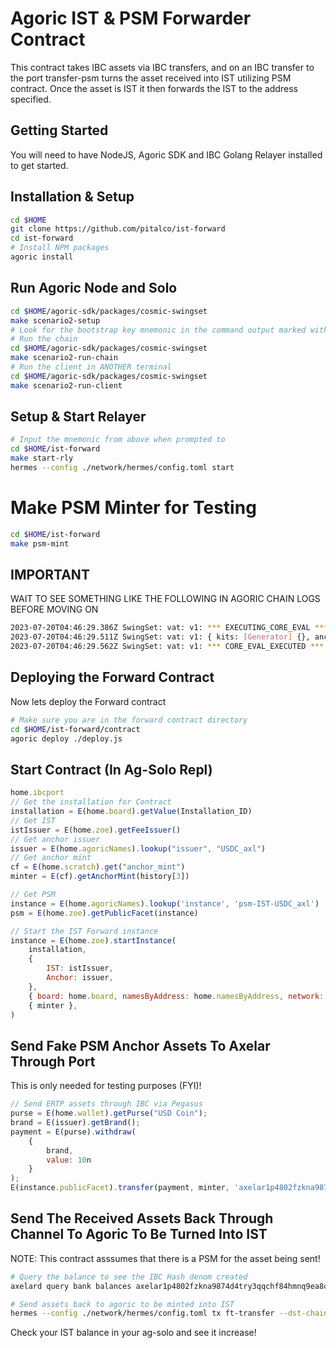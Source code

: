 # Agoric IST & PSM Forwarder Contract

This contract takes IBC assets via IBC transfers, and on an IBC transfer to the port transfer-psm turns the asset received into IST utilizing PSM contract. Once the asset is IST it then forwards the IST to the address specified.

## Getting Started
You will need to have NodeJS, Agoric SDK and IBC Golang Relayer installed to get started.

## Installation & Setup
```bash
cd $HOME
git clone https://github.com/pitalco/ist-forward
cd ist-forward
# Install NPM packages
agoric install
```

## Run Agoric Node and Solo
```bash
cd $HOME/agoric-sdk/packages/cosmic-swingset
make scenario2-setup
# Look for the bootstrap key mnemonic in the command output marked with **Important**. We need this for relayer commands below
# Run the chain
cd $HOME/agoric-sdk/packages/cosmic-swingset
make scenario2-run-chain
# Run the client in ANOTHER terminal
cd $HOME/agoric-sdk/packages/cosmic-swingset
make scenario2-run-client
```

## Setup & Start Relayer
```bash
# Input the mnemonic from above when prompted to
cd $HOME/ist-forward
make start-rly
hermes --config ./network/hermes/config.toml start
```

# Make PSM Minter for Testing
```bash
cd $HOME/ist-forward
make psm-mint
```

## IMPORTANT
WAIT TO SEE SOMETHING LIKE THE FOLLOWING IN AGORIC CHAIN LOGS BEFORE MOVING ON
```bash
2023-07-20T04:46:29.386Z SwingSet: vat: v1: *** EXECUTING_CORE_EVAL ***
2023-07-20T04:46:29.511Z SwingSet: vat: v1: { kits: [Generator] {}, anchorMinter: Object [Alleged: USDC_axl mint] {}, anchorMintHolderPF: Object [Alleged: PublicFacet] {}, anchorMintBundleId: 'board01235' }
2023-07-20T04:46:29.562Z SwingSet: vat: v1: *** CORE_EVAL_EXECUTED ***
```

## Deploying the Forward Contract
Now lets deploy the Forward contract
```bash
# Make sure you are in the forward contract directory
cd $HOME/ist-forward/contract
agoric deploy ./deploy.js
```

## Start Contract (In Ag-Solo Repl)
```javascript
home.ibcport
// Get the installation for Contract
installation = E(home.board).getValue(Installation_ID)
// Get IST
istIssuer = E(home.zoe).getFeeIssuer()
// Get anchor issuer
issuer = E(home.agoricNames).lookup("issuer", "USDC_axl")
// Get anchor mint
cf = E(home.scratch).get("anchor_mint")
minter = E(cf).getAnchorMint(history[3])

// Get PSM
instance = E(home.agoricNames).lookup('instance', 'psm-IST-USDC_axl')
psm = E(home.zoe).getPublicFacet(instance)

// Start the IST Forward instance
instance = E(home.zoe).startInstance(
    installation,
    {
        IST: istIssuer,
        Anchor: issuer,
    },
    { board: home.board, namesByAddress: home.namesByAddress, network: home.network, psm, remoteConnectionId: "connection-0", port: history[0][0] },
    { minter },
)
```

## Send Fake PSM Anchor Assets To Axelar Through Port
This is only needed for testing purposes (FYI)!
```javascript
// Send ERTP assets through IBC via Pegasus
purse = E(home.wallet).getPurse("USD Coin");
brand = E(issuer).getBrand();
payment = E(purse).withdraw(
    {
        brand,
        value: 10n
    }
);
E(instance.publicFacet).transfer(payment, minter, 'axelar1p4802fzkna9874d4try3qqchf84hmnq9ea8qnc', purse);
```

## Send The Received Assets Back Through Channel To Agoric To Be Turned Into IST
NOTE: This contract asssumes that there is a PSM for the asset being sent!
```bash
# Query the balance to see the IBC Hash denom created
axelard query bank balances axelar1p4802fzkna9874d4try3qqchf84hmnq9ea8qnc --node https://axelartest-rpc.quantnode.tech:443

# Send assets back to agoric to be minted into IST
hermes --config ./network/hermes/config.toml tx ft-transfer --dst-chain agoriclocal --src-chain axelar-testnet-lisbon-3 --src-port transfer --src-channel channel-292 --amount 10 --denom "ibc/BF993E23C121102147F94B0F2E40BCB6F2F2FCE4A249A24B80E503AA556E082A" --timeout-height-offset 25
```

Check your IST balance in your ag-solo and see it increase!